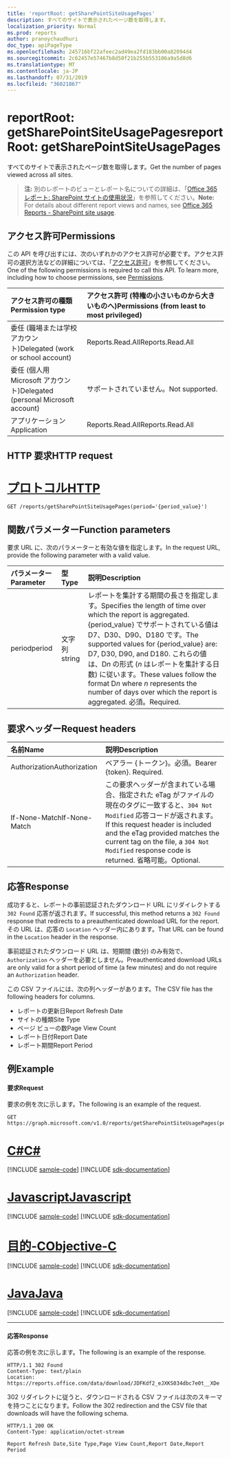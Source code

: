 ```yaml
---
title: 'reportRoot: getSharePointSiteUsagePages'
description: すべてのサイトで表示されたページ数を取得します。
localization_priority: Normal
ms.prod: reports
author: pranoychaudhuri
doc_type: apiPageType
ms.openlocfilehash: 245716bf22afeec2ad49ea2fd183bb00a82094d4
ms.sourcegitcommit: 2c62457e57467b8d50f21b255b553106a9a5d8d6
ms.translationtype: MT
ms.contentlocale: ja-JP
ms.lasthandoff: 07/31/2019
ms.locfileid: "36021867"
---
```

# <a name="reportroot-getsharepointsiteusagepages"></a><span data-ttu-id="02b6d-103">reportRoot: getSharePointSiteUsagePages</span><span class="sxs-lookup"><span data-stu-id="02b6d-103">reportRoot: getSharePointSiteUsagePages</span></span>

<span data-ttu-id="02b6d-104">すべてのサイトで表示されたページ数を取得します。</span><span class="sxs-lookup"><span data-stu-id="02b6d-104">Get the number of pages viewed across all sites.</span></span>

> <span data-ttu-id="02b6d-105">**注:** 別のレポートのビューとレポート名についての詳細は、「[Office 365 レポート: SharePoint サイトの使用状況](https://support.office.com/client/SharePoint-site-usage-4ecfb843-e5d5-464d-8bf6-7ed512a9b213)」を参照してください。</span><span class="sxs-lookup"><span data-stu-id="02b6d-105">**Note:** For details about different report views and names, see [Office 365 Reports - SharePoint site usage](https://support.office.com/client/SharePoint-site-usage-4ecfb843-e5d5-464d-8bf6-7ed512a9b213).</span></span>

## <a name="permissions"></a><span data-ttu-id="02b6d-106">アクセス許可</span><span class="sxs-lookup"><span data-stu-id="02b6d-106">Permissions</span></span>

<span data-ttu-id="02b6d-p101">この API を呼び出すには、次のいずれかのアクセス許可が必要です。アクセス許可の選択方法などの詳細については、「[アクセス許可](/graph/permissions-reference)」を参照してください。</span><span class="sxs-lookup"><span data-stu-id="02b6d-p101">One of the following permissions is required to call this API. To learn more, including how to choose permissions, see [Permissions](/graph/permissions-reference).</span></span>

| <span data-ttu-id="02b6d-109">アクセス許可の種類</span><span class="sxs-lookup"><span data-stu-id="02b6d-109">Permission type</span></span>                        | <span data-ttu-id="02b6d-110">アクセス許可 (特権の小さいものから大きいものへ)</span><span class="sxs-lookup"><span data-stu-id="02b6d-110">Permissions (from least to most privileged)</span></span> |
| :------------------------------------- | :--------------------------------------- |
| <span data-ttu-id="02b6d-111">委任 (職場または学校アカウント)</span><span class="sxs-lookup"><span data-stu-id="02b6d-111">Delegated (work or school account)</span></span>     | <span data-ttu-id="02b6d-112">Reports.Read.All</span><span class="sxs-lookup"><span data-stu-id="02b6d-112">Reports.Read.All</span></span>                         |
| <span data-ttu-id="02b6d-113">委任 (個人用 Microsoft アカウント)</span><span class="sxs-lookup"><span data-stu-id="02b6d-113">Delegated (personal Microsoft account)</span></span> | <span data-ttu-id="02b6d-114">サポートされていません。</span><span class="sxs-lookup"><span data-stu-id="02b6d-114">Not supported.</span></span>                           |
| <span data-ttu-id="02b6d-115">アプリケーション</span><span class="sxs-lookup"><span data-stu-id="02b6d-115">Application</span></span>                            | <span data-ttu-id="02b6d-116">Reports.Read.All</span><span class="sxs-lookup"><span data-stu-id="02b6d-116">Reports.Read.All</span></span>                         |

## <a name="http-request"></a><span data-ttu-id="02b6d-117">HTTP 要求</span><span class="sxs-lookup"><span data-stu-id="02b6d-117">HTTP request</span></span>


# <a name="httptabhttp"></a>[<span data-ttu-id="02b6d-118">プロトコル</span><span class="sxs-lookup"><span data-stu-id="02b6d-118">HTTP</span></span>](#tab/http)
<!-- { "blockType": "ignored" } --> 

```http
GET /reports/getSharePointSiteUsagePages(period='{period_value}')
```

## <a name="function-parameters"></a><span data-ttu-id="02b6d-119">関数パラメーター</span><span class="sxs-lookup"><span data-stu-id="02b6d-119">Function parameters</span></span>

<span data-ttu-id="02b6d-120">要求 URL に、次のパラメーターと有効な値を指定します。</span><span class="sxs-lookup"><span data-stu-id="02b6d-120">In the request URL, provide the following parameter with a valid value.</span></span>

| <span data-ttu-id="02b6d-121">パラメーター</span><span class="sxs-lookup"><span data-stu-id="02b6d-121">Parameter</span></span> | <span data-ttu-id="02b6d-122">型</span><span class="sxs-lookup"><span data-stu-id="02b6d-122">Type</span></span>   | <span data-ttu-id="02b6d-123">説明</span><span class="sxs-lookup"><span data-stu-id="02b6d-123">Description</span></span>                              |
| :-------- | :----- | :--------------------------------------- |
| <span data-ttu-id="02b6d-124">period</span><span class="sxs-lookup"><span data-stu-id="02b6d-124">period</span></span>    | <span data-ttu-id="02b6d-125">文字列</span><span class="sxs-lookup"><span data-stu-id="02b6d-125">string</span></span> | <span data-ttu-id="02b6d-126">レポートを集計する期間の長さを指定します。</span><span class="sxs-lookup"><span data-stu-id="02b6d-126">Specifies the length of time over which the report is aggregated.</span></span> <span data-ttu-id="02b6d-127">{period_value} でサポートされている値は D7、D30、D90、D180 です。</span><span class="sxs-lookup"><span data-stu-id="02b6d-127">The supported values for {period_value} are: D7, D30, D90, and D180.</span></span> <span data-ttu-id="02b6d-128">これらの値は、D*n* の形式 (*n* はレポートを集計する日数) に従います。</span><span class="sxs-lookup"><span data-stu-id="02b6d-128">These values follow the format D*n* where *n* represents the number of days over which the report is aggregated.</span></span> <span data-ttu-id="02b6d-129">必須。</span><span class="sxs-lookup"><span data-stu-id="02b6d-129">Required.</span></span> |

## <a name="request-headers"></a><span data-ttu-id="02b6d-130">要求ヘッダー</span><span class="sxs-lookup"><span data-stu-id="02b6d-130">Request headers</span></span>

| <span data-ttu-id="02b6d-131">名前</span><span class="sxs-lookup"><span data-stu-id="02b6d-131">Name</span></span>          | <span data-ttu-id="02b6d-132">説明</span><span class="sxs-lookup"><span data-stu-id="02b6d-132">Description</span></span>                              |
| :------------ | :--------------------------------------- |
| <span data-ttu-id="02b6d-133">Authorization</span><span class="sxs-lookup"><span data-stu-id="02b6d-133">Authorization</span></span> | <span data-ttu-id="02b6d-p103">ベアラー {トークン}。必須。</span><span class="sxs-lookup"><span data-stu-id="02b6d-p103">Bearer {token}. Required.</span></span>                |
| <span data-ttu-id="02b6d-136">If-None-Match</span><span class="sxs-lookup"><span data-stu-id="02b6d-136">If-None-Match</span></span> | <span data-ttu-id="02b6d-137">この要求ヘッダーが含まれている場合、指定された eTag がファイルの現在のタグに一致すると、`304 Not Modified` 応答コードが返されます。</span><span class="sxs-lookup"><span data-stu-id="02b6d-137">If this request header is included and the eTag provided matches the current tag on the file, a `304 Not Modified` response code is returned.</span></span> <span data-ttu-id="02b6d-138">省略可能。</span><span class="sxs-lookup"><span data-stu-id="02b6d-138">Optional.</span></span> |

## <a name="response"></a><span data-ttu-id="02b6d-139">応答</span><span class="sxs-lookup"><span data-stu-id="02b6d-139">Response</span></span>

<span data-ttu-id="02b6d-140">成功すると、レポートの事前認証されたダウンロード URL にリダイレクトする `302 Found` 応答が返されます。</span><span class="sxs-lookup"><span data-stu-id="02b6d-140">If successful, this method returns a `302 Found` response that redirects to a preauthenticated download URL for the report.</span></span> <span data-ttu-id="02b6d-141">その URL は、応答の `Location` ヘッダー内にあります。</span><span class="sxs-lookup"><span data-stu-id="02b6d-141">That URL can be found in the `Location` header in the response.</span></span>

<span data-ttu-id="02b6d-142">事前認証されたダウンロード URL は、短期間 (数分) のみ有効で、`Authorization` ヘッダーを必要としません。</span><span class="sxs-lookup"><span data-stu-id="02b6d-142">Preauthenticated download URLs are only valid for a short period of time (a few minutes) and do not require an `Authorization` header.</span></span>

<span data-ttu-id="02b6d-143">この CSV ファイルには、次の列ヘッダーがあります。</span><span class="sxs-lookup"><span data-stu-id="02b6d-143">The CSV file has the following headers for columns.</span></span>

- <span data-ttu-id="02b6d-144">レポートの更新日</span><span class="sxs-lookup"><span data-stu-id="02b6d-144">Report Refresh Date</span></span>
- <span data-ttu-id="02b6d-145">サイトの種類</span><span class="sxs-lookup"><span data-stu-id="02b6d-145">Site Type</span></span>
- <span data-ttu-id="02b6d-146">ページ ビューの数</span><span class="sxs-lookup"><span data-stu-id="02b6d-146">Page View Count</span></span>
- <span data-ttu-id="02b6d-147">レポート日付</span><span class="sxs-lookup"><span data-stu-id="02b6d-147">Report Date</span></span>
- <span data-ttu-id="02b6d-148">レポート期間</span><span class="sxs-lookup"><span data-stu-id="02b6d-148">Report Period</span></span>

## <a name="example"></a><span data-ttu-id="02b6d-149">例</span><span class="sxs-lookup"><span data-stu-id="02b6d-149">Example</span></span>

#### <a name="request"></a><span data-ttu-id="02b6d-150">要求</span><span class="sxs-lookup"><span data-stu-id="02b6d-150">Request</span></span>

<span data-ttu-id="02b6d-151">要求の例を次に示します。</span><span class="sxs-lookup"><span data-stu-id="02b6d-151">The following is an example of the request.</span></span>

<!--{
  "blockType": "request",
  "isComposable": true,
  "name": "reportroot_getsharepointsiteusagepages"
}-->

```http
GET https://graph.microsoft.com/v1.0/reports/getSharePointSiteUsagePages(period='D7')
```
# <a name="ctabcsharp"></a>[<span data-ttu-id="02b6d-152">C#</span><span class="sxs-lookup"><span data-stu-id="02b6d-152">C#</span></span>](#tab/csharp)
[!INCLUDE [sample-code](../includes/snippets/csharp/reportroot-getsharepointsiteusagepages-csharp-snippets.md)]
[!INCLUDE [sdk-documentation](../includes/snippets/snippets-sdk-documentation-link.md)]

# <a name="javascripttabjavascript"></a>[<span data-ttu-id="02b6d-153">Javascript</span><span class="sxs-lookup"><span data-stu-id="02b6d-153">Javascript</span></span>](#tab/javascript)
[!INCLUDE [sample-code](../includes/snippets/javascript/reportroot-getsharepointsiteusagepages-javascript-snippets.md)]
[!INCLUDE [sdk-documentation](../includes/snippets/snippets-sdk-documentation-link.md)]

# <a name="objective-ctabobjc"></a>[<span data-ttu-id="02b6d-154">目的-C</span><span class="sxs-lookup"><span data-stu-id="02b6d-154">Objective-C</span></span>](#tab/objc)
[!INCLUDE [sample-code](../includes/snippets/objc/reportroot-getsharepointsiteusagepages-objc-snippets.md)]
[!INCLUDE [sdk-documentation](../includes/snippets/snippets-sdk-documentation-link.md)]

# <a name="javatabjava"></a>[<span data-ttu-id="02b6d-155">Java</span><span class="sxs-lookup"><span data-stu-id="02b6d-155">Java</span></span>](#tab/java)
[!INCLUDE [sample-code](../includes/snippets/java/reportroot-getsharepointsiteusagepages-java-snippets.md)]
[!INCLUDE [sdk-documentation](../includes/snippets/snippets-sdk-documentation-link.md)]

---


#### <a name="response"></a><span data-ttu-id="02b6d-156">応答</span><span class="sxs-lookup"><span data-stu-id="02b6d-156">Response</span></span>

<span data-ttu-id="02b6d-157">応答の例を次に示します。</span><span class="sxs-lookup"><span data-stu-id="02b6d-157">The following is an example of the response.</span></span>

<!-- {
  "blockType": "response",
  "truncated": true,
  "@odata.type": "microsoft.graph.report"
} -->

```http
HTTP/1.1 302 Found
Content-Type: text/plain
Location: https://reports.office.com/data/download/JDFKdf2_eJXKS034dbc7e0t__XDe
```

<span data-ttu-id="02b6d-158">302 リダイレクトに従うと、ダウンロードされる CSV ファイルは次のスキーマを持つことになります。</span><span class="sxs-lookup"><span data-stu-id="02b6d-158">Follow the 302 redirection and the CSV file that downloads will have the following schema.</span></span>

<!-- { "blockType": "ignored" } --> 

```http
HTTP/1.1 200 OK
Content-Type: application/octet-stream

Report Refresh Date,Site Type,Page View Count,Report Date,Report Period
```
<!-- uuid: 8fcb5dbc-d5aa-4681-8e31-b001d5168d79 
2015-10-25 14:57:30 UTC -->
<!-- {
  "type": "#page.annotation",
  "description": "Example",
  "keywords": "",
  "section": "documentation",
  "tocPath": "",
  "suppressions": [
  ]
}-->
